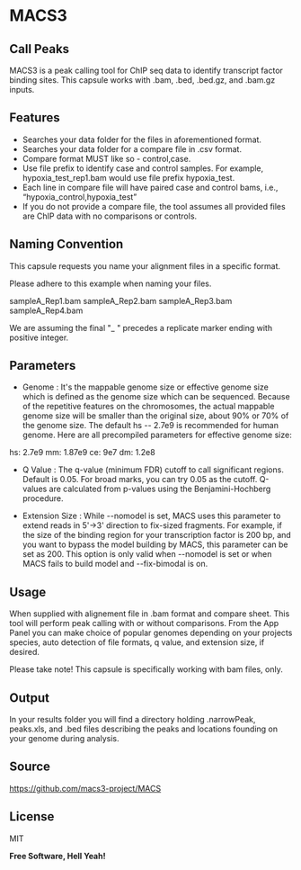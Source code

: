 # MACS3  
##  Call Peaks

MACS3 is a peak calling tool for ChIP seq data to identify transcript factor binding sites. This capsule works with .bam, .bed, .bed.gz, and .bam.gz inputs.

## Features

- Searches your data folder for the files in aforementioned format.
- Searches your data folder for a compare file in .csv format. 
- Compare format MUST like so - control,case.
- Use file prefix to identify case and control samples. For example, hypoxia_test_rep1.bam would use file prefix hypoxia_test. 
- Each line in compare file will have paired case and control bams, i.e.,
“hypoxia_control,hypoxia_test” 
- If you do not provide a compare file, the tool assumes all provided files are ChIP data with no comparisons or controls.

## Naming Convention

This capsule requests you name your alignment files in a specific format. 

Please adhere to this example when naming your files. 

sampleA_Rep1.bam
sampleA_Rep2.bam
sampleA_Rep3.bam
sampleA_Rep4.bam

We are assuming the final "_ " precedes a replicate marker ending with positive integer.

## Parameters 

- Genome : It's the mappable genome size or effective genome size which is defined as the genome size which can be sequenced. Because of the repetitive features on the chromosomes, the actual mappable genome size will be smaller than the original size, about 90% or 70% of the genome size. The default hs -- 2.7e9 is recommended for human genome. Here are all precompiled parameters for effective genome size:

hs: 2.7e9
mm: 1.87e9
ce: 9e7
dm: 1.2e8

- Q Value : The q-value (minimum FDR) cutoff to call significant regions. Default is 0.05. For broad marks, you can try 0.05 as the cutoff. Q-values are calculated from p-values using the Benjamini-Hochberg procedure.

- Extension Size : While --nomodel is set, MACS uses this parameter to extend reads in 5'->3' direction to fix-sized fragments. For example, if the size of the binding region for your transcription factor is 200 bp, and you want to bypass the model building by MACS, this parameter can be set as 200. This option is only valid when --nomodel is set or when MACS fails to build model and --fix-bimodal is on.

## Usage

When supplied with alignement file in .bam format and compare sheet. This tool will perform peak calling with or without comparisons. From the App Panel you can make choice of popular genomes depending on your projects species, auto detection of file formats, q value, and extension size, if desired. 

Please take note! This capsule is specifically working with bam files, only.

## Output

In your results folder you will find a directory holding .narrowPeak, peaks.xls, and .bed files describing the peaks and locations founding on your genome during analysis. 

## Source

https://github.com/macs3-project/MACS

## License

MIT

**Free Software, Hell Yeah!**

[//]: # (These are reference links used in the body of this note and get stripped out when the markdown processor does its job. There is no need to format nicely because it shouldn't be seen. Thanks SO - http://stackoverflow.com/questions/4823468/store-comments-in-markdown-syntax)

   [dill]: <https://github.com/joemccann/dillinger>
   [git-repo-url]: <https://github.com/joemccann/dillinger.git>
   [john gruber]: <http://daringfireball.net>
   [df1]: <http://daringfireball.net/projects/markdown/>
   [markdown-it]: <https://github.com/markdown-it/markdown-it>
   [Ace Editor]: <http://ace.ajax.org>
   [node.js]: <http://nodejs.org>
   [Twitter Bootstrap]: <http://twitter.github.com/bootstrap/>
   [jQuery]: <http://jquery.com>
   [@tjholowaychuk]: <http://twitter.com/tjholowaychuk>
   [express]: <http://expressjs.com>
   [AngularJS]: <http://angularjs.org>
   [Gulp]: <http://gulpjs.com>

   [PlDb]: <https://github.com/joemccann/dillinger/tree/master/plugins/dropbox/README.md>
   [PlGh]: <https://github.com/joemccann/dillinger/tree/master/plugins/github/README.md>
   [PlGd]: <https://github.com/joemccann/dillinger/tree/master/plugins/googledrive/README.md>
   [PlOd]: <https://github.com/joemccann/dillinger/tree/master/plugins/onedrive/README.md>
   [PlMe]: <https://github.com/joemccann/dillinger/tree/master/plugins/medium/README.md>
   [PlGa]: <https://github.com/RahulHP/dillinger/blob/master/plugins/googleanalytics/README.md>